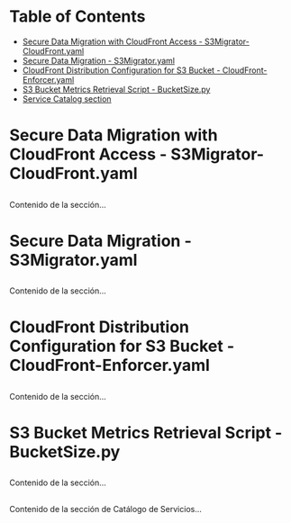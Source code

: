 # Table of Contents

- [Secure Data Migration with CloudFront Access - S3Migrator-CloudFront.yaml](#invisible-1)
- [Secure Data Migration - S3Migrator.yaml](#invisible-2)
- [CloudFront Distribution Configuration for S3 Bucket - CloudFront-Enforcer.yaml](#invisible-3)
- [S3 Bucket Metrics Retrieval Script - BucketSize.py](#invisible-4)
- [Service Catalog section](#invisible-5)

# Secure Data Migration with CloudFront Access - S3Migrator-CloudFront.yaml
<!-- 1 -->
## <a name="invisible-1"></a> 

Contenido de la sección...

# Secure Data Migration - S3Migrator.yaml
<!-- 2 -->
## <a name="invisible-2"></a> 

Contenido de la sección...

# CloudFront Distribution Configuration for S3 Bucket - CloudFront-Enforcer.yaml
<!-- 3 -->
## <a name="invisible-3"></a> 

Contenido de la sección...

# S3 Bucket Metrics Retrieval Script - BucketSize.py
<!-- 4 -->
## <a name="invisible-4"></a> 

Contenido de la sección...

<!-- 5 -->
## <a name="invisible-5"></a> 
Contenido de la sección de Catálogo de Servicios...
